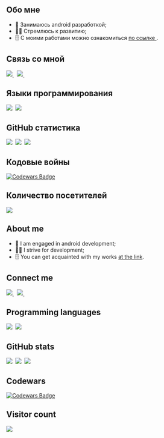 ## Обо мне

- 📱 Занимаюсь android разработкой;
- ✌🏻 Стремлюсь к развитию;
- 🗄  С моими работами можно ознакомиться <a href="https://github.com/Fiz2004/Portfolio">по ссылке </a>.

## Связь со мной

<a href="https://telegram.me/Fiz2004">
  <img src="https://img.shields.io/badge/Telegram-1DA1F2?style=for-the-badge&logo=telegram&logoColor=white" />    
</a>&nbsp;
<a href="mailto:fiz2004@rambler.com">
  <img src="https://img.shields.io/badge/Rambler-blue?style=for-the-badge" />
</a>&nbsp;

## Языки программирования

<img  src="https://img.shields.io/badge/Kotlin-8382E3?style=for-the-badge&logo=kotlin&logoColor=white">&nbsp;
<img  src="https://img.shields.io/badge/JavaScript-fff200?style=for-the-badge&logo=javascript&logoColor=black">&nbsp;

## GitHub статистика

<img src="https://github-readme-stats.vercel.app/api?username=Fiz2004&count_private=true&show_icons=true&theme=tokyonight" />&nbsp;
<img src="https://github-readme-streak-stats.herokuapp.com/?user=Fiz2004&theme=tokyonight" />&nbsp;
<img src="https://github-readme-stats.vercel.app/api/top-langs/?username=Fiz2004&layout=compact&theme=tokyonight&langs_count=10&hide=html,purebasic,scss,css" />

## Кодовые войны

[![Codewars Badge](https://www.codewars.com/users/Fiz2004/badges/large)](https://www.codewars.com/users/Fiz2004)

## Количество посетителей

<img src="https://profile-counter.glitch.me/Fiz2004/count.svg" />

## About me

- 📱 I am engaged in android development;
- ✌🏻 I strive for development;
- 🗄  You can get acquainted with my works <a href="https://github.com/Fiz2004/Portfolio">at the link</a>.
  
## Connect me

<a href="mailto:fiz2004@rambler.com">
  <img src="https://img.shields.io/badge/Rambler-blue?style=for-the-badge" />
</a>&nbsp;
<a href="https://telegram.me/Fiz2004">
  <img src="https://img.shields.io/badge/Telegram-1DA1F2?style=for-the-badge&logo=telegram&logoColor=white" />    
</a>&nbsp;

## Programming languages

<img  src="https://img.shields.io/badge/Kotlin-8382E3?style=for-the-badge&logo=kotlin&logoColor=white">&nbsp;
<img  src="https://img.shields.io/badge/JavaScript-fff200?style=for-the-badge&logo=javascript&logoColor=black">&nbsp;

## GitHub stats

<img src="https://github-readme-stats.vercel.app/api?username=Fiz2004&count_private=true&show_icons=true&theme=tokyonight" />&nbsp;
<img src="https://github-readme-streak-stats.herokuapp.com/?user=Fiz2004&theme=tokyonight" />&nbsp;
<img src="https://github-readme-stats.vercel.app/api/top-langs/?username=Fiz2004&layout=compact&theme=tokyonight&langs_count=10&hide=html,purebasic,scss,css" />

## Codewars

[![Codewars Badge](https://www.codewars.com/users/Fiz2004/badges/large)](https://www.codewars.com/users/Fiz2004)

## Visitor count

<img src="https://profile-counter.glitch.me/Fiz2004/count.svg" />
